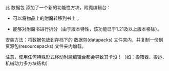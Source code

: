 此 数据包 添加了一个新的功能性方块，附魔编辑台：

- 可以将物品上的附魔转移到书上；
  
- 能够对附魔书进行拆分（由于版本特性，该功能已于1.21及以上版本移除）。

安装方法：将数据包放到存档下的 数据包(datapacks) 文件夹内，并复制一份到 资源包(resourcepacks) 文件夹内加载。

注意，使用任何特殊形式移动附魔编辑台都会导致其卡没！（如：搬箱器、搬运、机械动力多方块结构）
